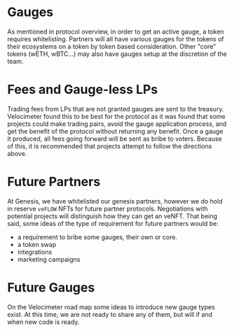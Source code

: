 # Gauges
As mentioned in protocol overview, in order to get an active gauge, a token requires whitelisting. Partners will all have various gauges for the tokens of their ecosystems on a token by token based consideration. Other "core" tokens (wETH, wBTC...) may also have gauges setup at the discretion of the team. 

# Fees and Gauge-less LPs
Trading fees from LPs that are not granted gauges are sent to the treasury. Velocimeter found this to be best for the protocol as it was found that some projects could
make trading pairs, avoid the gauge application process, and get the benefit of the protocol without returning any benefit. Once a gauge it produced, all fees going forward will be sent as bribe to voters. Because of this, it is recommended that projects attempt to follow the directions above.


# Future Partners

At Genesis, we have whitelisted our genesis partners, however we do hold in reserve `veFLOW` NFTs for future partner protocols. Negotiations with potential projects will distinguish how they can get an veNFT. That being said, some ideas of the type of requirement for future partners would be:

* a requirement to bribe some gauges, their own or core.
* a token swap
* integrations
* marketing campaigns


# Future Gauges
On the Velocimeter road map some ideas to introduce new gauge types exist. At this time, we are not ready to share any of them, but will if and when new code is ready.

